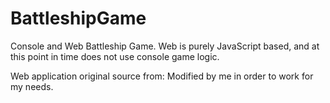 # BattleshipGame

Console and Web Battleship Game. Web is purely JavaScript based, and at this point in time does not use console game logic.

Web application original source from: 
Modified by me in order to work for my needs.

